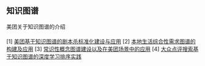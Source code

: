 ## 知识图谱

美团关于知识图谱的介绍

#### 
[1] [美团基于知识图谱的剧本杀标准化建设与应用](https://mp.weixin.qq.com/s?__biz=MjM5NjQ5MTI5OA==&mid=2651765197&idx=1&sn=cac02bf6a8cf6a642e307ab53179579f&chksm=bd1260808a65e996692aa59f838c8bdfcf79e02ae340e6ef5d46d3bf5a53fa98c8004f0cbabf&scene=132#wechat_redirect)
[2] [本地生活综合性需求图谱的构建及应用](https://mp.weixin.qq.com/s?__biz=MjM5NjQ5MTI5OA==&mid=2651763644&idx=1&sn=a05577cca4f9c193d8c085d83f7f432d&chksm=bd126af18a65e3e7cfa3a7be097a4018ab94f8d166dcedcdd22d5c57e54d9b6368a19dd677e2&scene=21#wechat_redirect)
[3] [常识性概念图谱建设以及在美团场景中的应用](https://mp.weixin.qq.com/s?__biz=MjM5NjQ5MTI5OA==&mid=2651763427&idx=1&sn=b06da2382ffb70bfab0a9ecabe36c540&chksm=bd126bae8a65e2b845a615f5d192d97d027321a9f350caca607ccd696962fb655fbbc73e4b3b&scene=21#wechat_redirect)
[4] [大众点评搜索基于知识图谱的深度学习排序实践](https://mp.weixin.qq.com/s?__biz=MjM5NjQ5MTI5OA==&mid=2651750220&idx=1&sn=42df36757a7007808c56b53ee6832713&chksm=bd12a6018a652f17de2f66e28ba203bde1e8ae22155687fd3abe73b0336900a855c057e6ad38&scene=21#wechat_redirect)